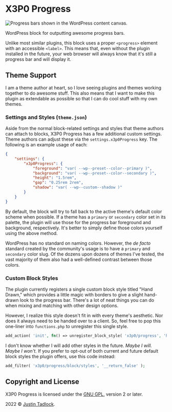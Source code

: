 # X3P0 Progress

![Progress bars shown in the WordPress content canvas.](/assets/progress-life-goals.webp)

WordPress block for outputting awesome progress bars.

Unlike most similar plugins, this block uses a proper `<progress>` element with an accessible `<label>`.  This means that, even without the plugin installed in the future, your web browser will always know that it's still a progress bar and will display it.

## Theme Support

I am a theme author at heart, so I love seeing plugins and themes working together to do awesome stuff.  This also means that I want to make this plugin as extendable as possible so that I can do cool stuff with my own themes.

### Settings and Styles (`theme.json`)

Aside from the normal block-related settings and styles that theme authors can attach to blocks, X3P0 Progress has a few additional custom settings.  Theme authors can adjust these via the `settings.x3p0Progress` key.  The following is an example usage of each:

```json
{
	"settings": {
		"x3p0Progress": {
			"foreground": "var( --wp--preset--color--primary )",
			"background": "var( --wp--preset--color--secondary )",
			"height": "1.5rem",
			"gap": "0.25rem 2rem",
			"shadow": "var( --wp--custom--shadow )"
		}
	}
}
```

By default, the block will try to fall back to the active theme's default color scheme when possible.  If a theme has a `primary` or `secondary` color set in its palette, the plugin will use those for the progress bar foreground and background, respectively.  It's better to simply define those colors yourself using the above method.

WordPress has no standard on naming colors.  However, the _de facto_ standard created by the community's usage is to have a `primary` and `secondary` color slug.  Of the dozens upon dozens of themes I've tested, the vast majority of them also had a well-defined contrast between those colors.

### Custom Block Styles

The plugin currently registers a single custom block style titled "Hand Drawn," which provides a little magic with borders to give a slight hand-drawn look to the progress bar.  There's a lot of neat things you can do when mixing and matching with other design options.

However, I realize this style doesn't fit in with every theme's aesthetic.  Nor does it always need to be handed over to a client.  So, feel free to pop this one-liner into `functions.php` to unregister this single style.

```php
add_action( 'init', fn() => unregister_block_style( 'x3p0/progress', 'hand-drawn' ) );
```

I don't know whether I will add other styles in the future.  _Maybe I will.  Maybe I won't._  If you prefer to opt-out of both current and future default block styles the plugin offers, use this code instead:

```php
add_filter( 'x3p0/progress/block/styles', '__return_false' );
```

## Copyright and License

X3P0 Progress is licensed under the [GNU GPL](http://www.gnu.org/licenses/old-licenses/gpl-2.0.html), version 2 or later.

2022 &copy; [Justin Tadlock](https://justintadlock.com).
